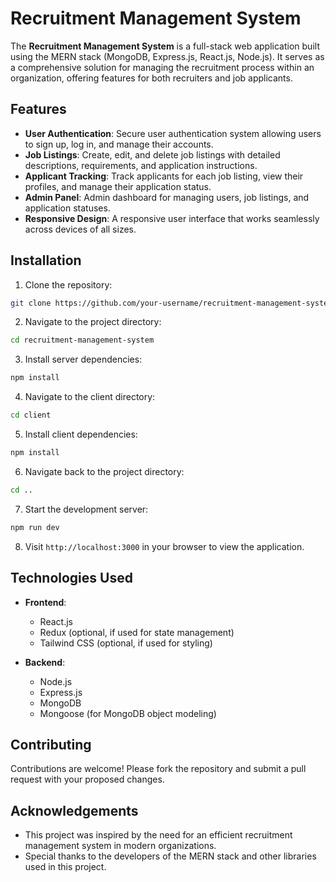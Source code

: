 # Recruitment Management System

The **Recruitment Management System** is a full-stack web application built using the MERN stack (MongoDB, Express.js, React.js, Node.js). It serves as a comprehensive solution for managing the recruitment process within an organization, offering features for both recruiters and job applicants.

## Features

- **User Authentication**: Secure user authentication system allowing users to sign up, log in, and manage their accounts.
- **Job Listings**: Create, edit, and delete job listings with detailed descriptions, requirements, and application instructions.
- **Applicant Tracking**: Track applicants for each job listing, view their profiles, and manage their application status.
- **Admin Panel**: Admin dashboard for managing users, job listings, and application statuses.
- **Responsive Design**: A responsive user interface that works seamlessly across devices of all sizes.

## Installation

1. Clone the repository:

```bash
git clone https://github.com/your-username/recruitment-management-system.git
```

2. Navigate to the project directory:

```bash
cd recruitment-management-system
```

3. Install server dependencies:

```bash
npm install
```

4. Navigate to the client directory:

```bash
cd client
```

5. Install client dependencies:

```bash
npm install
```

6. Navigate back to the project directory:

```bash
cd ..
```

7. Start the development server:

```bash
npm run dev
```

8. Visit `http://localhost:3000` in your browser to view the application.

## Technologies Used

- **Frontend**:
  - React.js
  - Redux (optional, if used for state management)
  - Tailwind CSS (optional, if used for styling)

- **Backend**:
  - Node.js
  - Express.js
  - MongoDB
  - Mongoose (for MongoDB object modeling)

## Contributing

Contributions are welcome! Please fork the repository and submit a pull request with your proposed changes.


## Acknowledgements

- This project was inspired by the need for an efficient recruitment management system in modern organizations.
- Special thanks to the developers of the MERN stack and other libraries used in this project.


